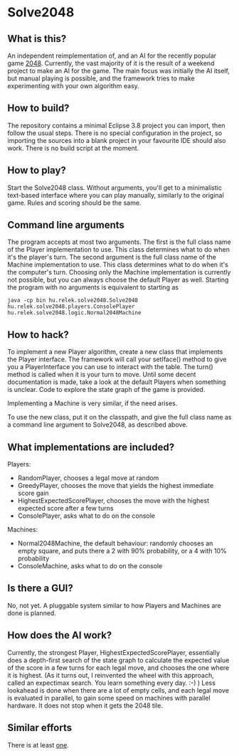 Solve2048
=========

## What is this?
An independent reimplementation of, and an AI for the recently popular game [2048](http://gabrielecirulli.github.io/2048/). Currently, the vast majority of it is the result of a weekend project to make an AI for the game. The main focus was initially the AI itself, but manual playing is possible, and the framework tries to make experimenting with your own algorithm easy.

## How to build?
The repository contains a minimal Eclipse 3.8 project you can import, then follow the usual steps. There is no special configuration in the project, so importing the sources into a blank project in your favourite IDE should also work. There is no build script at the moment.

## How to play?
Start the Solve2048 class. Without arguments, you'll get to a minimalistic text-based interface where you can play manually, similarly to the original game. Rules and scoring should be the same.

## Command line arguments
The program accepts at most two arguments. The first is the full class name of the Player implementation to use. This class determines what to do when it's the player's turn. The second argument is the full class name of the Machine implementation to use. This class determines what to do when it's the computer's turn. Choosing only the Machine implementation is currently not possible, but you can always choose the default Player as well. Starting the program with no arguments is equivalent to starting as
```
java -cp bin hu.relek.solve2048.Solve2048 hu.relek.solve2048.players.ConsolePlayer hu.relek.solve2048.logic.Normal2048Machine
```

## How to hack?
To implement a new Player algorithm, create a new class that implements the Player interface. The framework will call your setIface() method to give you a PlayerInterface you can use to interact with the table. The turn() method is called when it is your turn to move. Until some decent documentation is made, take a look at the default Players when something is unclear. Code to explore the state graph of the game is provided.

Implementing a Machine is very similar, if the need arises.

To use the new class, put it on the classpath, and give the full class name as a command line argument to Solve2048, as described above.

## What implementations are included?
Players:
 - RandomPlayer, chooses a legal move at random
 - GreedyPlayer, chooses the move that yields the highest immediate score gain
 - HighestExpectedScorePlayer, chooses the move with the highest expected score after a few turns
 - ConsolePlayer, asks what to do on the console

Machines:
 - Normal2048Machine, the default behaviour: randomly chooses an empty square, and puts there a 2 with 90% probability, or a 4 with 10% probability
 - ConsoleMachine, asks what to do on the console

## Is there a GUI?
No, not yet. A pluggable system similar to how Players and Machines are done is planned.

## How does the AI work?
Currently, the strongest Player, HighestExpectedScorePlayer, essentially does a depth-first search of the state graph to calculate the expected value of the score in a few turns for each legal move, and chooses the one where it is highest. (As it turns out, I reinvented the wheel with this approach, called an expectimax search. You learn something every day. :-) ) Less lookahead is done when there are a lot of empty cells, and each legal move is evaluated in parallel, to gain some speed on machines with parallel hardware. It does not stop when it gets the 2048 tile.

## Similar efforts
There is at least [one](http://ov3y.github.io/2048-AI/).
